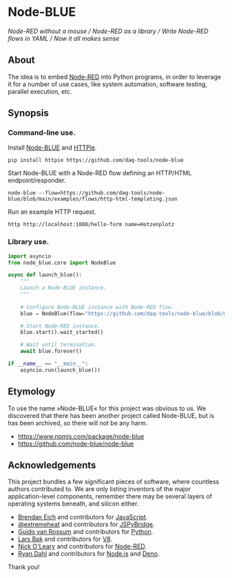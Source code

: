 # Node-BLUE

_Node-RED without a mouse / Node-RED as a library / Write Node-RED flows in YAML / Now it all makes sense_


## About

The idea is to embed [Node-RED] into Python programs, in order to leverage it
for a number of use cases, like system automation, software testing, parallel
execution, etc.


## Synopsis

### Command-line use.
Install [Node-BLUE] and [HTTPie].
```shell
pip install httpie https://github.com/daq-tools/node-blue
```

Start Node-BLUE with a Node-RED flow defining an HTTP/HTML endpoint/responder.
```shell
node-blue --flow=https://github.com/daq-tools/node-blue/blob/main/examples/flows/http-html-templating.json
```

Run an example HTTP request.
```shell
http http://localhost:1880/hello-form name=Hotzenplotz
```

### Library use.
```python
import asyncio
from node_blue.core import NodeBlue

async def launch_blue():
    """
    Launch a Node-BLUE instance.
    """
    
    # Configure Node-BLUE instance with Node-RED flow.
    blue = NodeBlue(flow="https://github.com/daq-tools/node-blue/blob/main/examples/flows/http-html-templating.json")

    # Start Node-RED instance.
    blue.start().wait_started()

    # Wait until termination.
    await blue.forever()

if __name__ == "__main__":
    asyncio.run(launch_blue())
```


## Etymology

To use the name »Node-BLUE« for this project was obvious to us.
We discovered that there has been another project called Node-BLUE,
but is has been archived, so there will not be any harm.

- https://www.npmjs.com/package/node-blue
- https://github.com/node-blue/node-blue


## Acknowledgements

This project bundles a few significant pieces of software, where countless authors
contributed to. We are only listing inventors of the major application-level
components, remember there may be several layers of operating systems beneath,
and silicon either.

- [Brendan Eich] and contributors for [JavaScript].
- [@extremeheat] and contributors for [JSPyBridge].
- [Guido van Rossum] and contributors for [Python].
- [Lars Bak] and contributors for [V8].
- [Nick O'Leary] and contributors for [Node-RED]. 
- [Ryan Dahl] and contributors for [Node.js] and [Deno].

Thank you!


[Brendan Eich]: https://en.wikipedia.org/wiki/Brendan_Eich
[Deno]: https://github.com/denoland
[@extremeheat]: https://github.com/extremeheat
[Guido van Rossum]: https://github.com/gvanrossum
[HTTPie]: https://httpie.io/
[JavaScript]: https://en.wikipedia.org/wiki/JavaScript
[JSPyBridge]: https://github.com/extremeheat/JSPyBridge
[Lars Bak]: https://en.wikipedia.org/wiki/Lars_Bak_(computer_programmer)
[Nick O'Leary]: https://github.com/knolleary
[Node.js]: https://github.com/nodejs
[Node-RED]: https://github.com/node-red/node-red
[Node-BLUE]: https://github.com/daq-tools/node-blue
[Python]: https://en.wikipedia.org/wiki/Python_(programming_language)
[Ryan Dahl]: https://github.com/ry
[V8]: https://en.wikipedia.org/wiki/V8_(JavaScript_engine)

